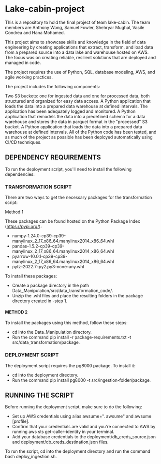# Lake-cabin-project

This is a repository to hold the final project of team lake-cabin. The team members are Anthony Wong, Samuel Fowler, Shehryar Mughal, Vasile Condrea and Hana Mohamed.

This project aims to showcase skills and knowledge in the field of data engineering by creating applications that extract, transform, and load data from a prepared source into a data lake and warehouse hosted on AWS. The focus was on creating reliable, resilient solutions that are deployed and managed in code.

The project requires the use of Python, SQL, database modeling, AWS, and agile working practices.

The project includes the following components:

Two S3 buckets: one for ingested data and one for processed data, both structured and organized for easy data access.
A Python application that loads the data into a prepared data warehouse at defined intervals. The application has been adequately logged and monitored.
A Python application that remodels the data into a predefined schema for a data warehouse and stores the data in parquet format in the "processed" S3 bucket.
A Python application that loads the data into a prepared data warehouse at defined intervals.
All of the Python code has been tested, and as much of the project as possible has been deployed automatically using CI/CD techniques.

## DEPENDENCY REQUIREMENTS

To run the deployment script, you'll need to install the following dependencies:

### TRANSFORMATION SCRIPT

There are two ways to get the necessary packages for the transformation script:

Method 1

These packages can be found hosted on the Python Package Index (https://pypi.org/):

- numpy-1.24.0-cp39-cp39-manylinux_2_17_x86_64.manylinux2014_x86_64.whl
- pandas-1.5.2-cp39-cp39-manylinux_2_17_x86_64.manylinux2014_x86_64.whl
- pyarrow-10.0.1-cp39-cp39-manylinux_2_17_x86_64.manylinux2014_x86_64.whl
- pytz-2022.7-py2.py3-none-any.whl

To install these packages:

- Create a package directory in the path Data_Manipulation/src/data_transformation_code/.
- Unzip the .whl files and place the resulting folders in the package directory created in -step 1.

#### METHOD 2

To install the packages using this method, follow these steps:

- cd into the Data_Manipulation directory.
- Run the command pip install -r package-requirements.txt -t src/data_transformation/package.

### DEPLOYMENT SCRIPT

The deployment script requires the pg8000 package. To install it:

- cd into the deployment directory.
- Run the command pip install pg8000 -t src/ingestion-folder/package.

## RUNNING THE SCRIPT

Before running the deployment script, make sure to do the following:

- Set up AWS credentials using alias awsume=". awsume" and awsume [profile].
- Confirm that your credentials are valid and you're connected to AWS by running aws sts get-caller-identity in your terminal.
- Add your database credentials to the deployment/db_creds_source.json and deployment/db_creds_destination.json files.

To run the script, cd into the deployment directory and run the command bash deploy_ingestion.sh.